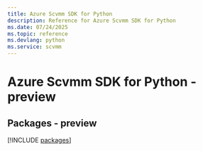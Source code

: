 ```yaml
---
title: Azure Scvmm SDK for Python
description: Reference for Azure Scvmm SDK for Python
ms.date: 07/24/2025
ms.topic: reference
ms.devlang: python
ms.service: scvmm
---
```

# Azure Scvmm SDK for Python - preview
## Packages - preview
[!INCLUDE [packages](scvmm-index.md)]